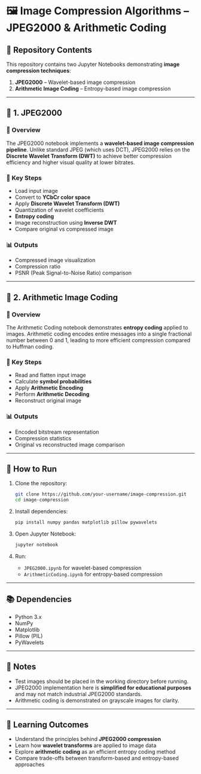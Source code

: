 # 🖼️ Image Compression Algorithms – JPEG2000 & Arithmetic Coding

## 📂 Repository Contents

This repository contains two Jupyter Notebooks demonstrating **image compression techniques**:

1. **JPEG2000** – Wavelet-based image compression
2. **Arithmetic Image Coding** – Entropy-based image compression

---

## 📌 1. JPEG2000

### 🔎 Overview

The JPEG2000 notebook implements a **wavelet-based image compression pipeline**. Unlike standard JPEG (which uses DCT), JPEG2000 relies on the **Discrete Wavelet Transform (DWT)** to achieve better compression efficiency and higher visual quality at lower bitrates.

### 🔑 Key Steps

* Load input image
* Convert to **YCbCr color space**
* Apply **Discrete Wavelet Transform (DWT)**
* Quantization of wavelet coefficients
* **Entropy coding**
* Image reconstruction using **Inverse DWT**
* Compare original vs compressed image

### 📊 Outputs

* Compressed image visualization
* Compression ratio
* PSNR (Peak Signal-to-Noise Ratio) comparison

---

## 📌 2. Arithmetic Image Coding

### 🔎 Overview

The Arithmetic Coding notebook demonstrates **entropy coding** applied to images. Arithmetic coding encodes entire messages into a single fractional number between 0 and 1, leading to more efficient compression compared to Huffman coding.

### 🔑 Key Steps

* Read and flatten input image
* Calculate **symbol probabilities**
* Apply **Arithmetic Encoding**
* Perform **Arithmetic Decoding**
* Reconstruct original image

### 📊 Outputs

* Encoded bitstream representation
* Compression statistics
* Original vs reconstructed image comparison

---

## 🚀 How to Run

1. Clone the repository:

   ```bash
   git clone https://github.com/your-username/image-compression.git
   cd image-compression
   ```
2. Install dependencies:

   ```bash
   pip install numpy pandas matplotlib pillow pywavelets
   ```
3. Open Jupyter Notebook:

   ```bash
   jupyter notebook
   ```
4. Run:

   * `JPEG2000.ipynb` for wavelet-based compression
   * `ArithmeticCoding.ipynb` for entropy-based compression

---

## 📚 Dependencies

* Python 3.x
* NumPy
* Matplotlib
* Pillow (PIL)
* PyWavelets

---

## 📝 Notes

* Test images should be placed in the working directory before running.
* JPEG2000 implementation here is **simplified for educational purposes** and may not match industrial JPEG2000 standards.
* Arithmetic coding is demonstrated on grayscale images for clarity.

---

## 🎯 Learning Outcomes

* Understand the principles behind **JPEG2000 compression**
* Learn how **wavelet transforms** are applied to image data
* Explore **arithmetic coding** as an efficient entropy coding method
* Compare trade-offs between transform-based and entropy-based approaches
